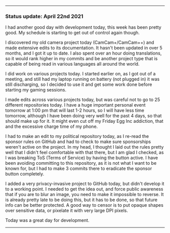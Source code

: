
***

### Status update: April 22nd 2021

I had another good day with development today, this week has been pretty good. My schedule is starting to get out of control again though.

I discovered my old camera project today (CamCam+/CamCam++) and made extensive edits to its documentation. It hasn't been updated in over 5 months, and I got it up to date. I also spent over an hour doing translations, so it would rank higher in my commits and be another project type that is capable of being read in various languages all around the world.

I did work on various projects today. I started earlier on, as I got out of a meeting, and still had my laptop running on battery (not plugged in) it was still discharging, so I decided to use it and get some work done before starting my gaming sessions.

I made edits across various projects today, but was careful not to go to 25 different repositories today. I have a huge important personal event tomorrow at 1:00 pm that will last 1-2 hours, so I will have less time tomorrow, although I have been doing very well for the past 4 days, so that should make up for it. It might even cut off my Friday Egg Inc addiction, that and the excessive charge time of my phone.

I had to make an edit to my political repository today, as I re-read the sponsor rules on GitHub and had to check to make sure sponsorships weren't active on the project. In my head, I thought I laid out the rules pretty well that I didn't feel comfortable with that there, but I am glad I checked, as I was breaking ToS (Terms of Service) by having the button active. I have been avoiding committing to this repository, as it is not what I want to be known for, but I had to make 3 commits there to eradicate the sponsor button completely.

I added a very privacy-invasive project to GitHub today, but didn't develop it to a working point. I needed to get the idea out, and force public awareness that if you are to blur an image, you need to make it impossible to reverse. It is already pretty late to be doing this, but it has to be done, so that future info can be better protected. A good way to censor is to put opaque shapes over sensitive data, or pixelate it with very large DPI pixels.

Today was a great day for development.

***
